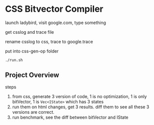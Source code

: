 # CSS Bitvector Compiler

launch ladybird, visit google.com, type something

get csslog and trace file

rename csslog to css, trace to google.trace

put into css-gen-op folder


```
./run.sh
```


## Project Overview

steps

1. from css, generate 3 version of code, 1 is no optimization, 1 is only bitVector, 1 is `Vec<IState>` which has 3 states
2. run them on html changes, get 3 results. diff them to see all these 3 versions are correct.
3. run benchmark, see the diff between bitVector and IState

